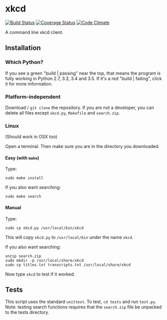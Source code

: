 # xkcd
[![Build Status](https://travis-ci.org/randomdude999/xkcd.svg?branch=master)](https://travis-ci.org/randomdude999/xkcd) [![Coverage Status](https://coveralls.io/repos/github/randomdude999/xkcd/badge.svg?branch=master)](https://coveralls.io/github/randomdude999/xkcd?branch=master) [![Code Climate](https://codeclimate.com/github/randomdude999/xkcd/badges/gpa.svg?branch=master)](https://codeclimate.com/github/randomdude999/xkcd)

A command line xkcd client.

## Installation

### Which Python?

If you see a green "build | passing" near the top, that means the program is fully working in Python 2.7, 3.3, 3.4 and 3.5. If it's a red "build | failing", click it for more information.

### Platform-independent

Download / `git clone` the repository. If you are not a developer, you can delete all files except `xkcd.py`, `Makefile` and `search.zip`.

### Linux

(Should work in OSX too)

Open a terminal. Then make sure you are in the directory you downloaded.  

#### Easy (with `make`)

Type:

    sudo make install

If you also want searching:

    sudo make search

#### Manual

Type:

    sudo cp xkcd.py /usr/local/bin/xkcd

This will copy `xkcd.py` to `/usr/local/bin` under the name `xkcd`.

If you also want searching:

    unzip search.zip
    sudo mkdir -p /usr/local/share/xkcd
    sudo cp titles.txt transcripts.txt /usr/local/share/xkcd

Now type `xkcd` to test if it worked.

## Tests

This script uses the standard `unittest`. To test, `cd tests` and run `test.py`. Note: testing search functions requires that the `search.zip` file be unpacked to the tests directory.
